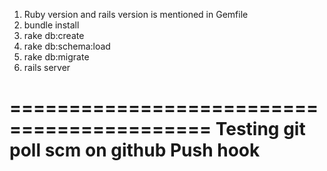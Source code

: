 1. Ruby version and rails version is mentioned in Gemfile
2. bundle install
3. rake db:create
4. rake db:schema:load
5. rake db:migrate
6. rails server

===========================================
Testing git poll scm on github Push hook
===========================================
